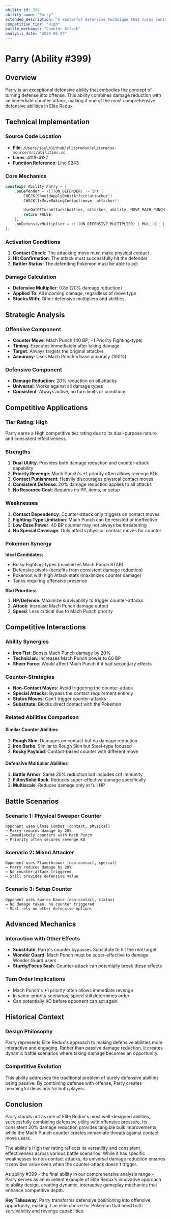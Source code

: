 ```yaml
---
ability_id: 399
ability_name: "Parry"
extended_description: "A masterful defensive technique that turns contact attacks into opportunities. When hit by a physical contact move, the Pokemon immediately retaliates with a lightning-fast Mach Punch counter-attack, while reducing all incoming damage by 20%. Perfect deterrent against physical attackers."
competitive_tier: "High"
battle_mechanic: "Counter Attack"
analysis_date: "2025-06-24"
---
```


# Parry (Ability #399)

## Overview
Parry is an exceptional defensive ability that embodies the concept of turning defense into offense. This ability combines damage reduction with an immediate counter-attack, making it one of the most comprehensive defensive abilities in Elite Redux.

## Technical Implementation

### Source Code Location
- **File**: `/Users/joel/Github/eliteredux/eliteredux-source/src/abilities.cc`
- **Lines**: 4118-4127
- **Function Reference**: Line 9243

### Core Mechanics
```cpp
constexpr Ability Parry = {
    .onDefender = +[](ON_DEFENDER) -> int {
        CHECK(ShouldApplyOnHitAffect(attacker))
        CHECK(IsMoveMakingContact(move, attacker))

        UseOutOfTurnAttack(battler, attacker, ability, MOVE_MACH_PUNCH, 0);
        return FALSE;
    },
    .onDefensiveMultiplier = +[](ON_DEFENSIVE_MULTIPLIER) { MUL(.8); },
};
```

### Activation Conditions
1. **Contact Check**: The attacking move must make physical contact
2. **Hit Confirmation**: The attack must successfully hit the defender
3. **Battler Status**: The defending Pokemon must be able to act

### Damage Calculation
- **Defensive Multiplier**: 0.8x (20% damage reduction)
- **Applied To**: All incoming damage, regardless of move type
- **Stacks With**: Other defensive multipliers and abilities

## Strategic Analysis

### Offensive Component
- **Counter Move**: Mach Punch (40 BP, +1 Priority Fighting-type)
- **Timing**: Executes immediately after taking damage
- **Target**: Always targets the original attacker
- **Accuracy**: Uses Mach Punch's base accuracy (100%)

### Defensive Component
- **Damage Reduction**: 20% reduction on all attacks
- **Universal**: Works against all damage types
- **Consistent**: Always active, no turn limits or conditions

## Competitive Applications

### Tier Rating: High
Parry earns a High competitive tier rating due to its dual-purpose nature and consistent effectiveness.

### Strengths
1. **Dual Utility**: Provides both damage reduction and counter-attack capability
2. **Priority Revenge**: Mach Punch's +1 priority often allows revenge KOs
3. **Contact Punishment**: Heavily discourages physical contact moves
4. **Consistent Defense**: 20% damage reduction applies to all attacks
5. **No Resource Cost**: Requires no PP, items, or setup

### Weaknesses
1. **Contact Dependency**: Counter-attack only triggers on contact moves
2. **Fighting-Type Limitation**: Mach Punch can be resisted or ineffective
3. **Low Base Power**: 40 BP counter may not always be threatening
4. **No Special Coverage**: Only affects physical contact moves for counter

### Pokemon Synergy
**Ideal Candidates:**
- Bulky Fighting-types (maximizes Mach Punch STAB)
- Defensive pivots (benefits from consistent damage reduction)
- Pokemon with high Attack stats (maximizes counter damage)
- Tanks requiring offensive presence

**Stat Priorities:**
1. **HP/Defense**: Maximize survivability to trigger counter-attacks
2. **Attack**: Increase Mach Punch damage output
3. **Speed**: Less critical due to Mach Punch priority

## Competitive Interactions

### Ability Synergies
- **Iron Fist**: Boosts Mach Punch damage by 20%
- **Technician**: Increases Mach Punch power to 60 BP
- **Sheer Force**: Would affect Mach Punch if it had secondary effects

### Counter-Strategies
- **Non-Contact Moves**: Avoid triggering the counter-attack
- **Special Attacks**: Bypass the contact requirement entirely
- **Status Moves**: Can't trigger counter-attacks
- **Substitute**: Blocks direct contact with the Pokemon

### Related Abilities Comparison

#### Similar Counter Abilities
1. **Rough Skin**: Damages on contact but no damage reduction
2. **Iron Barbs**: Similar to Rough Skin but Steel-type focused
3. **Rocky Payload**: Contact-based counter with different move

#### Defensive Multiplier Abilities
1. **Battle Armor**: Same 20% reduction but includes crit immunity
2. **Filter/Solid Rock**: Reduces super-effective damage specifically
3. **Multiscale**: Reduces damage only at full HP

## Battle Scenarios

### Scenario 1: Physical Sweeper Counter
```
Opponent uses Close Combat (contact, physical)
→ Parry reduces damage by 20%
→ Immediately counters with Mach Punch
→ Priority often secures revenge KO
```

### Scenario 2: Mixed Attacker
```
Opponent uses Flamethrower (non-contact, special)
→ Parry reduces damage by 20%
→ No counter-attack triggered
→ Still provides defensive value
```

### Scenario 3: Setup Counter
```
Opponent uses Swords Dance (non-contact, status)
→ No damage taken, no counter triggered
→ Must rely on other defensive options
```

## Advanced Mechanics

### Interaction with Other Effects
- **Substitute**: Parry's counter bypasses Substitute to hit the real target
- **Wonder Guard**: Mach Punch must be super-effective to damage Wonder Guard users
- **Sturdy/Focus Sash**: Counter-attack can potentially break these effects

### Turn Order Implications
- Mach Punch's +1 priority often allows immediate revenge
- In same-priority scenarios, speed still determines order
- Can potentially KO before opponent can act again

## Historical Context

### Design Philosophy
Parry represents Elite Redux's approach to making defensive abilities more interactive and engaging. Rather than passive damage reduction, it creates dynamic battle scenarios where taking damage becomes an opportunity.

### Competitive Evolution
This ability addresses the traditional problem of purely defensive abilities being passive. By combining defense with offense, Parry creates meaningful decisions for both players.

## Conclusion

Parry stands out as one of Elite Redux's most well-designed abilities, successfully combining defensive utility with offensive pressure. Its consistent 20% damage reduction provides tangible bulk improvements, while the Mach Punch counter creates immediate threats against contact move users.

The ability's High tier rating reflects its versatility and consistent effectiveness across various battle scenarios. While it has specific weaknesses to non-contact attacks, its universal damage reduction ensures it provides value even when the counter-attack doesn't trigger.

As ability #399 - the final ability in our comprehensive analysis range - Parry serves as an excellent example of Elite Redux's innovative approach to ability design, creating dynamic, interactive gameplay mechanics that enhance competitive depth.

**Key Takeaway**: Parry transforms defensive positioning into offensive opportunity, making it an elite choice for Pokemon that need both survivability and revenge capabilities.